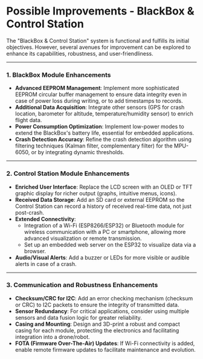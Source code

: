 # Possible Improvements - BlackBox & Control Station

The "BlackBox & Control Station" system is functional and fulfills its initial objectives. However, several avenues for improvement can be explored to enhance its capabilities, robustness, and user-friendliness.

---

### 1. BlackBox Module Enhancements

* **Advanced EEPROM Management**: Implement more sophisticated EEPROM circular buffer management to ensure data integrity even in case of power loss during writing, or to add timestamps to records.
* **Additional Data Acquisition**: Integrate other sensors (GPS for crash location, barometer for altitude, temperature/humidity sensor) to enrich flight data.
* **Power Consumption Optimization**: Implement low-power modes to extend the BlackBox's battery life, essential for embedded applications.
* **Crash Detection Accuracy**: Refine the crash detection algorithm using filtering techniques (Kalman filter, complementary filter) for the MPU-6050, or by integrating dynamic thresholds.

---

### 2. Control Station Module Enhancements

* **Enriched User Interface**: Replace the LCD screen with an OLED or TFT graphic display for richer output (graphs, intuitive menus, icons).
* **Received Data Storage**: Add an SD card or external EEPROM so the Control Station can record a history of received real-time data, not just post-crash.
* **Extended Connectivity**:
    * Integration of a Wi-Fi (ESP8266/ESP32) or Bluetooth module for wireless communication with a PC or smartphone, allowing more advanced visualization or remote transmission.
    * Set up an embedded web server on the ESP32 to visualize data via a browser.
* **Audio/Visual Alerts**: Add a buzzer or LEDs for more visible or audible alerts in case of a crash.

---

### 3. Communication and Robustness Enhancements

* **Checksum/CRC for I2C**: Add an error checking mechanism (checksum or CRC) to I2C packets to ensure the integrity of transmitted data.
* **Sensor Redundancy**: For critical applications, consider using multiple sensors and data fusion logic for greater reliability.
* **Casing and Mounting**: Design and 3D-print a robust and compact casing for each module, protecting the electronics and facilitating integration into a drone/robot.
* **FOTA (Firmware Over-The-Air) Updates**: If Wi-Fi connectivity is added, enable remote firmware updates to facilitate maintenance and evolution.